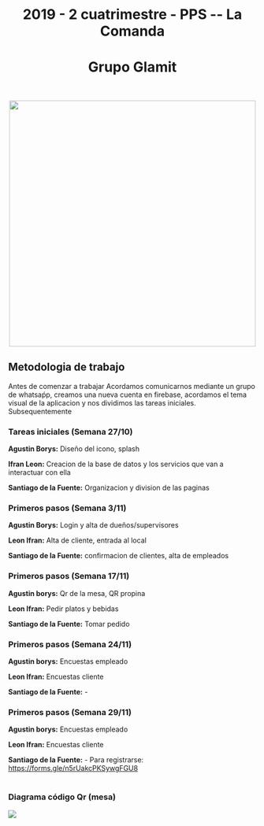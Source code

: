 <h1 align="center">
2019 - 2 cuatrimestre - PPS -- La Comanda
</h1>
<h1 align="center">  Grupo Glamit</h1><h4 align="center">
  <br>
<p align="center">
<img src="https://i.imgur.com/q2rtU34.png" width="500" height="500"/>
</p>

## Metodologia de trabajo

Antes de comenzar a trabajar 
Acordamos comunicarnos mediante un grupo de whatsaṕp, creamos una nueva cuenta en firebase, acordamos el tema visual de la aplicacion y nos dividimos las tareas iniciales. Subsequentemente

### Tareas iniciales (Semana 27/10)

**Agustin Borys:** Diseño del icono, splash 

**Ifran Leon:** Creacion de la base de datos y los servicios que van a interactuar con ella

**Santiago de la Fuente:** Organizacion y division de las paginas


### Primeros pasos (Semana 3/11)

**Agustin Borys:** Login y alta de dueños/supervisores

**Leon Ifran:** Alta de cliente, entrada al local

**Santiago de la Fuente:**  confirmacion de clientes, alta de empleados


### Primeros pasos (Semana 17/11)

**Agustin borys:** Qr de la mesa, QR propina

**Leon Ifran:** Pedir platos y bebidas

**Santiago de la Fuente:**  Tomar pedido


### Primeros pasos (Semana 24/11)

**Agustin borys:** Encuestas empleado

**Leon Ifran:** Encuestas cliente

**Santiago de la Fuente:**  -


### Primeros pasos (Semana 29/11)

**Agustin borys:** Encuestas empleado

**Leon Ifran:** Encuestas cliente

**Santiago de la Fuente:**  -
Para registrarse: https://forms.gle/n5rUakcPKSywgFGU8
<br>
<br>
<h3>Diagrama código Qr (mesa)</h3>
<img src="https://github.com/maxineiner/2019_TP_PPS_Comanda_2_cuatri/blob/master/Diagrama_QR_MESA.jpg"/>

